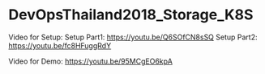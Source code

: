 # DevOpsThailand2018_Storage_K8S
Video for Setup:
Setup Part1: https://youtu.be/Q6SOfCN8sSQ
Setup Part2: https://youtu.be/fc8HFuggRdY

Video for Demo:
https://youtu.be/95MCgEO6kpA